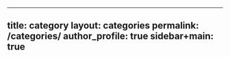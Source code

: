 ---

title:  category
layout: categories
permalink: /categories/
author_profile: true
sidebar+main: true
---